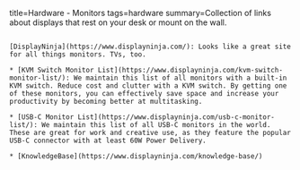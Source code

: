 title=Hardware - Monitors
tags=hardware
summary=Collection of links about displays that rest on your desk or mount on the wall.
~~~~~~

[DisplayNinja](https://www.displayninja.com/): Looks like a great site for all things monitors. TVs, too.

* [KVM Switch Monitor List](https://www.displayninja.com/kvm-switch-monitor-list/): We maintain this list of all monitors with a built-in KVM switch. Reduce cost and clutter with a KVM switch. By getting one of these monitors, you can effectively save space and increase your productivity by becoming better at multitasking.

* [USB-C Monitor List](https://www.displayninja.com/usb-c-monitor-list/): We maintain this list of all USB-C monitors in the world. These are great for work and creative use, as they feature the popular USB-C connector with at least 60W Power Delivery.

* [KnowledgeBase](https://www.displayninja.com/knowledge-base/)